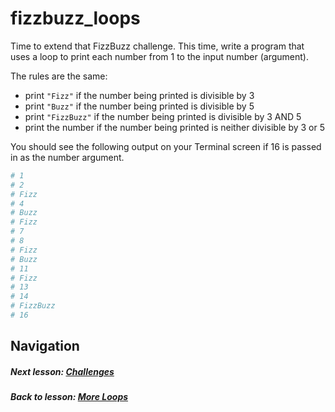 # fizzbuzz_loops
Time to extend that FizzBuzz challenge. This time, write a program that uses a loop to print each number from 1 to the input number (argument). 

The rules are the same:
- print `"Fizz"` if the number being printed is divisible by 3 
- print `"Buzz"` if the number being printed is divisible by 5 
- print `"FizzBuzz"` if the number being printed is divisible by 3 AND 5
- print the number if the number being printed is neither divisible by 3 or 5

You should see the following output on your Terminal screen if 16 is passed in as the number argument.
```ruby
# 1
# 2
# Fizz
# 4
# Buzz
# Fizz
# 7
# 8
# Fizz
# Buzz
# 11
# Fizz
# 13
# 14
# FizzBuzz
# 16
```

## Navigation   
##### Next lesson: [Challenges](https://github.com/Coderdotnew/intro_web_apps_bs/tree/master/04_class/03_challenges)  
##### Back to lesson: [More Loops](https://github.com/Coderdotnew/intro_web_apps_bs/tree/master/04_class/02_more_loops)          
